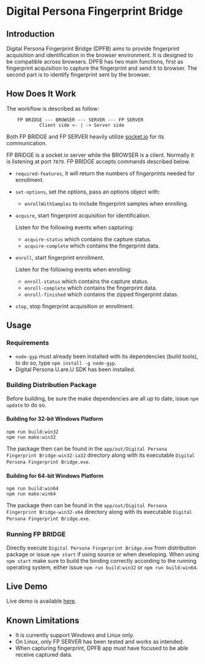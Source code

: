 # Digital Persona Fingerprint Bridge

## Introduction

Digital Persona Fingerprint Bridge (DPFB) aims to provide fingerprint
acquisition and identification in the browser environment. It is designed
to be compatible across browsers. DPFB has two main functions, first as
fingerprint acquisition to capture the fingerprint and send it to browser.
The second part is to identify fingerprint sent by the browser.

## How Does It Work

The workflow is described as follow:
```
    FP BRIDGE --- BROWSER --- SERVER --- FP SERVER
            Client side <- | -> Server side
```

Both FP BRIDGE and FP SERVER heavily utilize [socket.io](https://socket.io)
for its communication.

FP BRIDGE is a socket.io server while the BROWSER is a client. Normally it is
listening at port `7879`. FP BRIDGE accepts commands described below.

* `required-features`, it will return the numbers of fingerprints needed
  for enrollment.
* `set-options`, set the options, pass an options object with:

  * `enrollWithSamples` to include fingerprint samples when enrolling.

* `acquire`, start fingerprint acquisition for identification.

  Listen for the following events when capturing:
  * `acquire-status` which contains the capture status.
  * `acquire-complete` which contains the fingerprint data.

* `enroll`, start fingerprint enrollment.

  Listen for the following events when enrolling:
  * `enroll-status` which contains the capture status.
  * `enroll-complete` which contains the fingerprint data.
  * `enroll-finished` which contains the zipped fingerprint datas.

* `stop`, stop fingerprint acquisition or enrollment.

## Usage

### Requirements

* `node-gyp` must already been installed with its dependencies (build tools),
  to do so, type `npm install -g node-gyp`.
* Digital Persona U.are.U SDK has been installed.

### Building Distribution Package

Before building, be sure the make dependencies are all up to date, issue `npm update` to do so.

#### Building for 32-bit Windows Platform

```
npm run build:win32
npm run make:win32
```

The package then can be found in the `app/out/Digital Persona Fingerprint Bridge-win32-ia32`
directory along with its executable `Digital Persona Fingerprint Bridge.exe`.

#### Building for 64-bit Windows Platform

```
npm run build:win64
npm run make:win64
```

The package then can be found in the `app/out/Digital Persona Fingerprint Bridge-win32-x64`
directory along with its executable `Digital Persona Fingerprint Bridge.exe`.

### Running FP BRIDGE

Directly execute `Digital Persona Fingerprint Bridge.exe` from distribution
package or issue `npm start` if using source or when developing. When using
`npm start` make sure to build the binding correctly according to the running
operating system, either issue `npm run build:win32` or `npm run build:win64`.

## Live Demo

Live demo is available [here](https://ntlab.id/demo/digital-persona-fingerprint-bridge).

## Known Limitations

* It is currently support Windows and Linux only.
* On Linux, only FP SERVER has been tested and works as intended.
* When capturing fingerprint, DPFB app must have focused to be able receive
  captured data.
